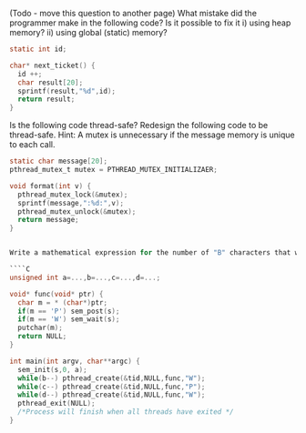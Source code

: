 (Todo - move this question to another page)
What mistake did the programmer make in the following code? Is it possible to fix it i) using heap memory? ii) using global (static) memory?
````C
static int id;

char* next_ticket() {
  id ++;
  char result[20];
  sprintf(result,"%d",id);
  return result;
}
````

Is the following code thread-safe? Redesign the following code to be thread-safe. Hint: A mutex is unnecessary if the message memory is unique to each call.

````C
static char message[20];
pthread_mutex_t mutex = PTHREAD_MUTEX_INITIALIZAER;

void format(int v) {
  pthread_mutex_lock(&mutex);
  sprintf(message,":%d:",v);
  pthread_mutex_unlock(&mutex);
  return message;
}


Write a mathematical expression for the number of "B" characters that will be printed by the following program. Assume a,b,c,d are small positive integers. Your answer may use a 'min' function that returns its lowest valued argument.

````C
unsigned int a=...,b=...,c=...,d=...;

void* func(void* ptr) {
  char m = * (char*)ptr;
  if(m == 'P') sem_post(s);
  if(m == 'W') sem_wait(s);
  putchar(m);
  return NULL;
}

int main(int argv, char**argc) {
  sem_init(s,0, a);
  while(b--) pthread_create(&tid,NULL,func,"W"); 
  while(c--) pthread_create(&tid,NULL,func,"P"); 
  while(d--) pthread_create(&tid,NULL,func,"W"); 
  pthread_exit(NULL); 
  /*Process will finish when all threads have exited */
}
````